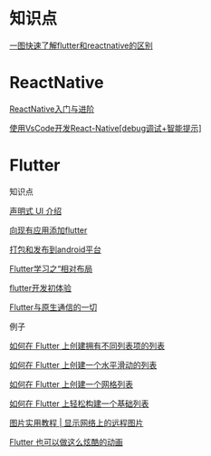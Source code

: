 # 知识点

[一图快速了解flutter和reactnative的区别](https://toutiao.io/k/0lcrcy)

# ReactNative

[ReactNative入门与进阶](https://www.imooc.com/learn/808)

[使用VsCode开发React-Native[debug调试+智能提示]](https://blog.csdn.net/young_Emily/article/details/79005728)

# Flutter

知识点

[声明式 UI 介绍](https://mp.weixin.qq.com/s/M30IRYUCsSOwTk8Mh-yGeA)

[向现有应用添加flutter](https://mp.weixin.qq.com/s/DckZviEm6P1cNC1oZBvXKw)

[打包和发布到android平台](https://mp.weixin.qq.com/s/WgLB660dv6b2DmV1AExHEw)

[Flutter学习之“相对布局](https://www.jianshu.com/p/d5949186e666?hmsr=toutiao.io&utm_medium=toutiao.io&utm_source=toutiao.io)

[flutter开发初体验](https://mp.weixin.qq.com/s/b1o6UPPx-abnRFgmU6Tv4Q)

[Flutter与原生通信的一切](https://mp.weixin.qq.com/s/FL0lXYEj4Z_aWKIiCM8frA)

例子

[如何在 Flutter 上创建拥有不同列表项的列表](https://mp.weixin.qq.com/s/XDIDyOts2sNqbMd7cQzzaw)

[如何在 Flutter 上创建一个水平滑动的列表](https://mp.weixin.qq.com/s/yoNjwTTZgU8r7fgAPFv95Q)

[如何在 Flutter 上创建一个网格列表](https://mp.weixin.qq.com/s/GtnRFOaKxtVY3DL1zjbYHg)

[如何在 Flutter 上轻松构建一个基础列表](https://mp.weixin.qq.com/s/yMGFUEWpRSQtvgVstasJMg)

[图片实用教程 | 显示网络上的远程图片](https://mp.weixin.qq.com/s/xiaOUf99NeJTs-mHghOW_w)

[Flutter 也可以做这么炫酷的动画](https://mp.weixin.qq.com/s/E1LcBKi23LEv7ojFqo7LEQ)



